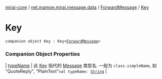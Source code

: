 [mirai-core](../../../index.md) / [net.mamoe.mirai.message.data](../../index.md) / [ForwardMessage](../index.md) / [Key](./index.md)

# Key

`companion object Key : Key<`[`ForwardMessage`](../index.md)`>`

### Companion Object Properties

| [typeName](type-name.md) | 此 [Key](../../-message/-key/index.md) 指代的 [Message](../../-message/index.md) 类型名. 一般为 `class.simpleName`, 如 "QuoteReply", "PlainText"`val typeName: `[`String`](https://kotlinlang.org/api/latest/jvm/stdlib/kotlin/-string/index.html) |

